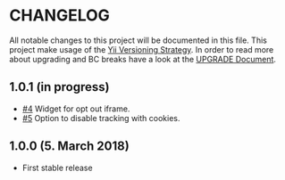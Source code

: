 # CHANGELOG

All notable changes to this project will be documented in this file. This project make usage of the [Yii Versioning Strategy](https://github.com/yiisoft/yii2/blob/master/docs/internals/versions.md). In order to read more about upgrading and BC breaks have a look at the [UPGRADE Document](UPGRADE.md).

## 1.0.1 (in progress)

+ [#4](https://github.com/luyadev/luya-module-matomo/issues/4) Widget for opt out iframe.
+ [#5](https://github.com/luyadev/luya-module-matomo/issues/5) Option to disable tracking with cookies.

## 1.0.0 (5. March 2018)

+ First stable release